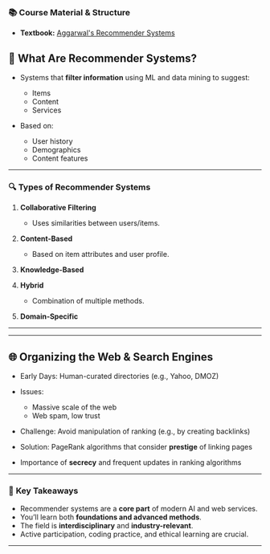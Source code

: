

### 📚 **Course Material & Structure**

* **Textbook:**
  [Aggarwal's Recommender Systems](https://pzs.dstu.dp.ua/DataMining/recom/bibl/1aggarwal_c_c_recommender_systems_the_textbook.pdf)





## 🧠 **What Are Recommender Systems?**

* Systems that **filter information** using ML and data mining to suggest:

  * Items
  * Content
  * Services
* Based on:

  * User history
  * Demographics
  * Content features

---

### 🔍 **Types of Recommender Systems**

1. **Collaborative Filtering**

   * Uses similarities between users/items.
2. **Content-Based**

   * Based on item attributes and user profile.
3. **Knowledge-Based**
4. **Hybrid**

   * Combination of multiple methods.
5. **Domain-Specific**

---



---

## 🌐 **Organizing the Web & Search Engines**

* Early Days: Human-curated directories (e.g., Yahoo, DMOZ)
* Issues:

  * Massive scale of the web
  * Web spam, low trust
* Challenge: Avoid manipulation of ranking (e.g., by creating backlinks)
* Solution: PageRank algorithms that consider **prestige** of linking pages
* Importance of **secrecy** and frequent updates in ranking algorithms

---

### 🎯 **Key Takeaways**

* Recommender systems are a **core part** of modern AI and web services.
* You’ll learn both **foundations and advanced methods**.
* The field is **interdisciplinary** and **industry-relevant**.
* Active participation, coding practice, and ethical learning are crucial.

---

